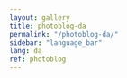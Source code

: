 ```yaml
---
layout: gallery
title: photoblog-da
permalink: "/photoblog-da/"
sidebar: "language_bar"
lang: da
ref: photoblog
--- 
```

